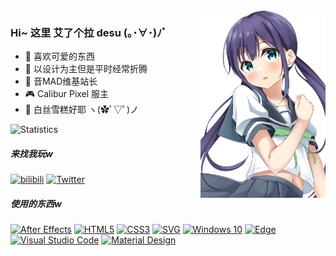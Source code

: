 <img align="right" src="https://raw.githubusercontent.com/Aira-Sakuranomiya/Aira-Sakuranomiya/main/91556524_p0_nobg.png" width="200px">

### Hi~ 这里 艾了个拉 desu (｡･∀･)ﾉﾞ



- 🌸 喜欢可爱的东西
- 🎨 以设计为主但是平时经常折腾
- 🎵 音MAD维基站长
- 🎮 Calibur Pixel 服主
- 🧦 白丝雪糕好耶 ヽ(✿ﾟ▽ﾟ)ノ

![Statistics](https://github-readme-stats.vercel.app/api?username=aira-sakuranomiya&count_private=true&show_icons=true&locale=cn&include_all_commits=true&theme=dracula&icon_color=f47097&hide_border=true)

##### 来找我玩w
[![bilibili](https://img.shields.io/badge/艾了个拉-FB7299.svg?style=for-the-badge&logo=Bilibili&logoColor=white)](https://space.bilibili.com/22807093)
[![Twitter](https://img.shields.io/badge/桜ノ宮%20アイラ-%231DA1F2.svg?style=for-the-badge&logo=Twitter&logoColor=white)](https://twitter.com/SakuranomiyaAR)

##### 使用的东西w
[![After Effects](https://img.shields.io/badge/After%20Effects-9999FF.svg?style=for-the-badge&logo=Adobe%20After%20Effects&logoColor=white)](https://www.adobe.com/products/aftereffects.html)
[![HTML5](https://img.shields.io/badge/html5-%23E34F26.svg?style=for-the-badge&logo=HTML5&logoColor=white)](https://developer.mozilla.org/zh-CN/docs/Web/HTML)
[![CSS3](https://img.shields.io/badge/css3-%231572B6.svg?style=for-the-badge&logo=CSS3&logoColor=white)](https://developer.mozilla.org/zh-CN/docs/Web/CSS)
[![SVG](https://img.shields.io/badge/SVG-%23FFB13B.svg?style=for-the-badge&logo=SVG&logoColor=black)](https://developer.mozilla.org/zh-CN/docs/Web/SVG)
[![Windows 10](https://img.shields.io/badge/Windows%2010-0078D6?style=for-the-badge&logo=Windows&logoColor=white&message=Windows%2010)](https://www.microsoft.com/zh-cn/software-download/windows10)
[![Edge](https://img.shields.io/badge/Edge-0078D7?style=for-the-badge&logo=Microsoft-edge&logoColor=white)](https://www.microsoft.com/zh-cn/edge)
[![Visual Studio Code](https://img.shields.io/badge/Visual%20Studio%20Code-0078d7.svg?style=for-the-badge&logo=visual-studio-code&logoColor=white)](https://code.visualstudio.com/)
[![Material Design](https://img.shields.io/badge/Material%20Design-757575.svg?style=for-the-badge&logo=material-design&logoColor=white)](https://material.io/)

<!--
**Aira-Sakuranomiya/Aira-Sakuranomiya** is a ✨ _special_ ✨ repository because its `README.md` (this file) appears on your GitHub profile.

Here are some ideas to get you started:

- 🔭 I’m currently working on ...
- 🌱 I’m currently learning ...
- 👯 I’m looking to collaborate on ...
- 🤔 I’m looking for help with ...
- 💬 Ask me about ...
- 📫 How to reach me: ...
- 😄 Pronouns: ...
- ⚡ Fun fact: ...
-->
